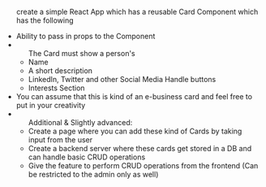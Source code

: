 <ul>
<p> create a simple React App which has a reusable Card Component which has the following</p>

<li>Ability to pass in props to the Component</li>
<li>
<ul>The Card must show a person's
<li>Name</li>
<li>A short description</li>
<li>LinkedIn, Twitter and other Social Media Handle buttons</li>
<li>Interests Section</li>
</ul>
</li>
<li>You can assume that this is kind of an e-business card and feel free to put in your creativity</li>
<li>
<ul>
Additional & Slightly advanced:
<li>Create a page where you can add these kind of Cards by taking input from the user</li>
<li>Create a backend server where these cards get stored in a DB and can handle basic CRUD operations</li>
<li>Give the feature to perform CRUD operations from the frontend (Can be restricted to the admin only as well)</li>
</ul>
</li>

</ul>

